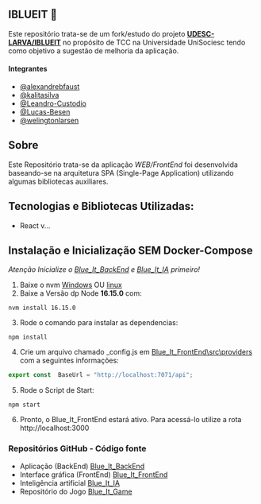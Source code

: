 ## IBLUEIT 🐬
Este repositório trata-se de um fork/estudo do projeto **[UDESC-LARVA/IBLUEIT](https://github.com/UDESC-LARVA/IBLUEIT)** no propósito de TCC na Universidade UniSociesc tendo como objetivo a sugestão de melhoria da aplicação.

#### Integrantes
- [@alexandrebfaust](https://github.com/alexandrebfaust) 
- [@kalitasilva](https://github.com/kalitasilva) 
- [@Leandro-Custodio](https://github.com/Leandro-Custodio) 
- [@Lucas-Besen](https://github.com/Lucas-Besen) 
- [@welingtonlarsen](https://github.com/welingtonlarsen) 

## Sobre
Este Repositório trata-se da aplicação *WEB/FrontEnd* foi desenvolvida baseando-se na arquitetura SPA (Single-Page Application) utilizando algumas bibliotecas auxiliares.

## Tecnologias e Bibliotecas Utilizadas:
- React v...

## Instalação e Inicialização SEM Docker-Compose
*Atenção Inicialize o [Blue_It_BackEnd](https://github.com/unisocisec/Blue_It_BackEnd) e [Blue_It_IA](https://github.com/unisocisec/Blue_It_IA) primeiro!*
1. Baixe o nvm [Windows](https://github.com/coreybutler/nvm-windows/releases) OU [linux](https://github.com/nvm-sh/nvm)
2. Baixe a Versão dp Node <strong>16.15.0</strong> com:
```
nvm install 16.15.0
```
3. Rode o comando para instalar as dependencias:
```
npm install
```
4. Crie um arquivo chamado _config.js em [Blue_It_FrontEnd\src\providers](https://github.com/unisocisec/Blue_It_FrontEnd/tree/master/src/providers) com a seguintes informações:
```javascript
export const  BaseUrl = "http://localhost:7071/api";
```
5. Rode o Script de Start:
```
npm start
```
6. Pronto, o Blue_It_FrontEnd estará ativo. Para acessá-lo utilize a rota http://localhost:3000

### Repositórios GitHub - Código fonte
- Aplicação (BackEnd) [Blue_It_BackEnd](https://github.com/unisocisec/Blue_It_BackEnd)
- Interface gráfica (FrontEnd) [Blue_It_FrontEnd](https://github.com/unisocisec/blue_It_front)
- Inteligência artificial [Blue_It_IA](https://github.com/unisocisec/Blue_It_IA)
- Repositório do Jogo [Blue_It_Game](https://github.com/unisocisec/Blue_It_Game)

